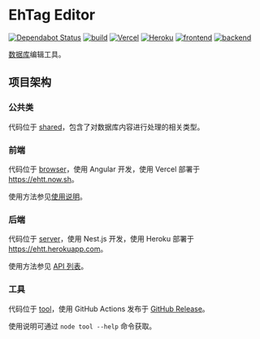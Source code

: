 # EhTag Editor

[![Dependabot Status](https://api.dependabot.com/badges/status?host=github&repo=EhTagTranslation/Editor)](//dependabot.com)
[![build](https://github.com/EhTagTranslation/Editor/workflows/build/badge.svg)](//github.com/EhTagTranslation/Editor/actions?query=workflow%3Abuild)
[![Vercel](https://img.shields.io/github/deployments/EhTagTranslation/Editor/Production?label=Vercel&logo=vercel)](//github.com/EhTagTranslation/Editor/deployments?environment=Production#activity-log)
[![Heroku](https://img.shields.io/github/deployments/EhTagTranslation/Editor/ehtt?label=Heroku&logo=Heroku)](//github.com/EhTagTranslation/Editor/deployments?environment=ehtt#activity-log)
[![frontend](https://img.shields.io/website?label=frontend&logo=angular&url=https://ehtt.now.sh)](//ehtt.now.sh/)
[![backend](https://img.shields.io/website?label=backend&logo=nestjs&url=https://ehtt.herokuapp.com/database)](//ehtt.herokuapp.com/)

[数据库](../../../Database)编辑工具。

## 项目架构

### 公共类

代码位于 [shared](./src/shared)，包含了对数据库内容进行处理的相关类型。

### 前端

代码位于 [browser](./src/browser)，使用 Angular 开发，使用 Vercel 部署于 <https://ehtt.now.sh>。

使用方法参见[使用说明](../../wiki)。

### 后端

代码位于 [server](./src/server)，使用 Nest.js 开发，使用 Heroku 部署于 <https://ehtt.herokuapp.com>。

使用方法参见 [API 列表](https://ehtt.herokuapp.com/static/index.html)。

### 工具

代码位于 [tool](./src/tool)，使用 GitHub Actions 发布于 [GitHub Release](https://github.com/EhTagTranslation/Editor/releases)。

使用说明可通过 `node tool --help` 命令获取。
